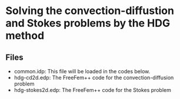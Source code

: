 # Solving the convection-diffustion and Stokes problems by the HDG method
## Files
* common.idp: This file will be loaded in the codes below. 
* hdg-cd2d.edp: The FreeFem++ code for the convection-diffusion problem 
* hdg-stokes2d.edp: The FreeFem++ code for the Stokes problem

